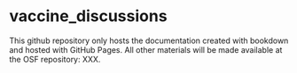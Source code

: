 # vaccine_discussions
This github repository only hosts the documentation created with bookdown and hosted with GitHub Pages.
All other materials will be made available at the OSF repository: XXX.

